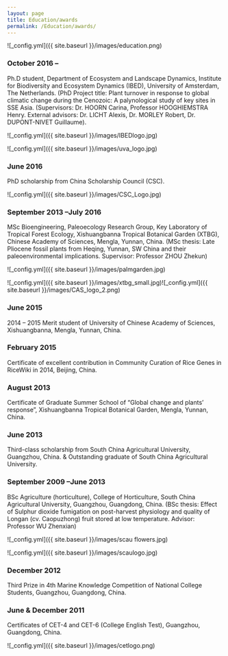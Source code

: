 ```yaml
---
layout: page
title: Education/awards
permalink: /Education/awards/
---
```



![_config.yml]({{ site.baseurl }}/images/education.png)

### October 2016 – 

Ph.D student, Department of Ecosystem and Landscape Dynamics, Institute for Biodiversity and 
Ecosystem Dynamics (IBED), University of Amsterdam, The Netherlands. (PhD Project title: Plant turnover 
in response to global climatic change during the Cenozoic: A palynological study of key sites in SSE Asia. 
(Supervisors: Dr. HOORN Carina, Professor HOOGHIEMSTRA Henry. External advisors: Dr. LICHT Alexis, Dr. MORLEY Robert, Dr. DUPONT-NIVET Guillaume).

![_config.yml]({{ site.baseurl }}/images/IBEDlogo.jpg)

![_config.yml]({{ site.baseurl }}/images/uva_logo.jpg)


### June 2016

PhD scholarship from China Scholarship Council (CSC).

![_config.yml]({{ site.baseurl }}/images/CSC_Logo.jpg)


### September 2013 –July 2016

MSc Bioengineering, Paleoecology Research Group, Key Laboratory of Tropical Forest Ecology, 
Xishuangbanna Tropical Botanical Garden (XTBG), Chinese Academy of Sciences, Mengla, Yunnan, China. (MSc thesis: Late Pliocene fossil plants from Heqing, Yunnan, SW China and their paleoenvironmental implications. Supervisor: Professor ZHOU Zhekun)

![_config.yml]({{ site.baseurl }}/images/palmgarden.jpg)

![_config.yml]({{ site.baseurl }}/images/xtbg_small.jpg)![_config.yml]({{ site.baseurl }}/images/CAS_logo_2.png)


### June 2015

2014 – 2015 Merit student of University of Chinese Academy of Sciences, Xishuangbanna, Mengla, Yunnan, China.


### February 2015

Certificate of excellent contribution in Community Curation of Rice Genes in RiceWiki in 2014, Beijing, China.


### August 2013

Certificate of Graduate Summer School of “Global change and plants’ response”, Xishuangbanna Tropical Botanical Garden, Mengla, Yunnan, China.

### June 2013

Third-class scholarship from South China Agricultural University, Guangzhou, China. 
& Outstanding graduate of South China Agricultural University.

### September 2009 –June 2013

BSc Agriculture (horticulture), College of Horticulture, South China Agricultural University, Guangzhou, 
Guangdong, China. (BSc thesis: Effect of Sulphur dioxide fumigation on post-harvest physiology and quality of Longan (cv. Caopuzhong) fruit stored at low temperature. Advisor: Professor WU Zhenxian)

![_config.yml]({{ site.baseurl }}/images/scau flowers.jpg)

![_config.yml]({{ site.baseurl }}/images/scaulogo.jpg)


### December 2012

Third Prize in 4th Marine Knowledge Competition of National College Students, Guangzhou, Guangdong, China.

### June & December 2011

Certificates of CET-4 and CET-6 (College English Test), Guangzhou, Guangdong, China.

![_config.yml]({{ site.baseurl }}/images/cetlogo.png)
